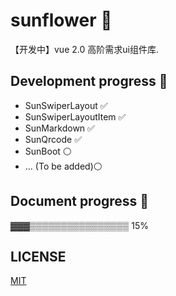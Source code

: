# sunflower 🌼

【开发中】vue 2.0 高阶需求ui组件库.

## Development progress 🤪

* SunSwiperLayout ✅
* SunSwiperLayoutItem ✅
* SunMarkdown ✅
* SunQrcode ✅
* SunBoot ⚪
* ... (To be added)⚪

## Document progress 📕

▓▓▓▒▒▒▒▒▒▒▒▒▒▒▒▒▒▒▒ 15%

## LICENSE
<a href="https://github.com/sunflower-ui/sunflower/blob/master/LICENSE">MIT</a>

